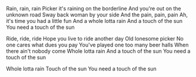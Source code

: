 Rain, rain, rain
Picker it's raining on the borderline
And you're out on the unknown road
Sway back woman by your side
And the pain, pain, pain
Ah, it's time you had a little fun
And a whole lotta rain
And a touch of the sun
You need a touch of the sun

Ride, ride, ride
Hope you live to ride another day
Old lonesome picker
No one cares what dues you pay
You've played one too many beer halls
When there ain't nobody come
Whole lotta rain
And a touch of the sun
You need a touch of the sun

Whole lotta rain
Touch of the sun
You need a touch of the sun

